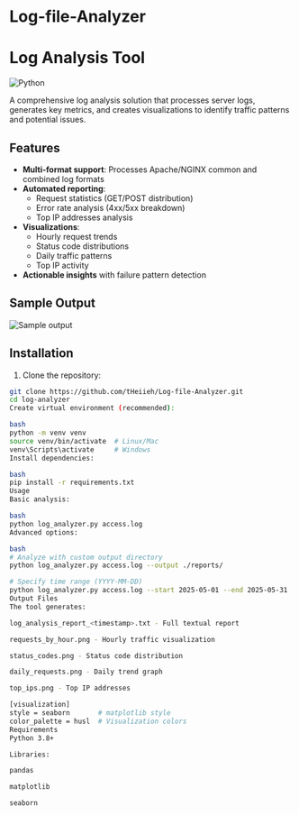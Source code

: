 # Log-file-Analyzer
# Log Analysis Tool

![Python](https://img.shields.io/badge/python-3.8+-blue.svg)


A comprehensive log analysis solution that processes server logs, generates key metrics, and creates visualizations to identify traffic patterns and potential issues.

## Features

- **Multi-format support**: Processes Apache/NGINX common and combined log formats
- **Automated reporting**:
  - Request statistics (GET/POST distribution)
  - Error rate analysis (4xx/5xx breakdown)
  - Top IP addresses analysis
- **Visualizations**:
  - Hourly request trends
  - Status code distributions
  - Daily traffic patterns
  - Top IP activity
- **Actionable insights** with failure pattern detection

## Sample Output

![Sample output](![image](https://github.com/user-attachments/assets/e27e4685-134b-4933-9529-5708fb8e4ff8)
)

## Installation

1. Clone the repository:
```bash
git clone https://github.com/tHeiieh/Log-file-Analyzer.git
cd log-analyzer
Create virtual environment (recommended):

bash
python -m venv venv
source venv/bin/activate  # Linux/Mac
venv\Scripts\activate     # Windows
Install dependencies:

bash
pip install -r requirements.txt
Usage
Basic analysis:

bash
python log_analyzer.py access.log
Advanced options:

bash
# Analyze with custom output directory
python log_analyzer.py access.log --output ./reports/

# Specify time range (YYYY-MM-DD)
python log_analyzer.py access.log --start 2025-05-01 --end 2025-05-31
Output Files
The tool generates:

log_analysis_report_<timestamp>.txt - Full textual report

requests_by_hour.png - Hourly traffic visualization

status_codes.png - Status code distribution

daily_requests.png - Daily trend graph

top_ips.png - Top IP addresses

[visualization]
style = seaborn       # matplotlib style
color_palette = husl  # Visualization colors
Requirements
Python 3.8+

Libraries:

pandas

matplotlib

seaborn
